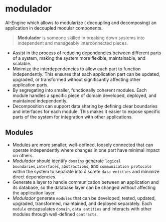 # modulador
AI-Engine which allows to modularize ( decoupling and decomposing) an application in decoupled modular components.

> **Modulador** is someone skilled in breaking down systems into independent and manageably interconnected pieces.

* Assist in the process of reducing dependencies between different parts of a system, making the system more flexible, maintainable, and scalable.
* Minimize the interdependencies to allow each part to function independently. This ensures that each application part can be updated, upgraded, or transformed without significantly affecting other application parts.
* By segregating into smaller, functionally coherent modules. Each module handles a specific piece of domain developed, deployed, and maintained independently.
* Decomposition can support data sharing by defining clear boundaries and interfaces for each module. This makes it easier to expose specific parts of the system for integration with other applications.

## Modules

* Modules are more smaller, well-defined, loosely connected that can operate independently where changes in one part have minimal impact on others.
* *Modulador* should identify `domains` generate `logical boundaries`,`interfaces`, `abstractions`, and `communication protocols` within the system to separate into discrete `data entities` and minimize direct dependencies.
* Generate a layer to handle communication between an application and its database, so the database layer can be changed without affecting the application layer.
* *Modulador* generate `modules` that can be developed, tested, updated, upgraded, transformed, maintained, and deployed separately. Each `module` encapsulates `domain`, `data entities` and interacts with other modules through well-defined `contracts`.

